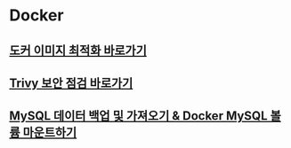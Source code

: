 # Docker
## [도커 이미지 최적화 바로가기](https://github.com/HongMinYeong/Docker/tree/main/optimization)

## [Trivy 보안 점검 바로가기](https://github.com/HongMinYeong/Docker/tree/main/container_vulnerability)

## [MySQL 데이터 백업 및 가져오기 & Docker MySQL 볼륨 마운트하기](https://github.com/HongMinYeong/Docker/tree/main/mysqlDump)
 
 
 
 
  
 
  
